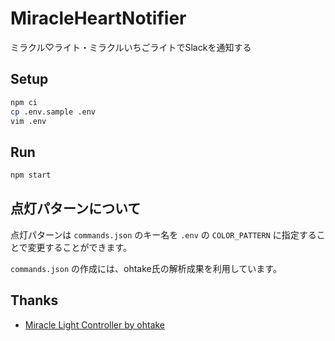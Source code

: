 # MiracleHeartNotifier

ミラクル♡ライト・ミラクルいちごライトでSlackを通知する

## Setup

```bash
npm ci
cp .env.sample .env
vim .env
```

## Run

```bash
npm start
```

## 点灯パターンについて

点灯パターンは `commands.json` のキー名を `.env` の `COLOR_PATTERN` に指定することで変更することができます。

`commands.json` の作成には、ohtake氏の解析成果を利用しています。

## Thanks

- [Miracle Light Controller by ohtake](https://github.com/ohtake/miracle-light-controller)
